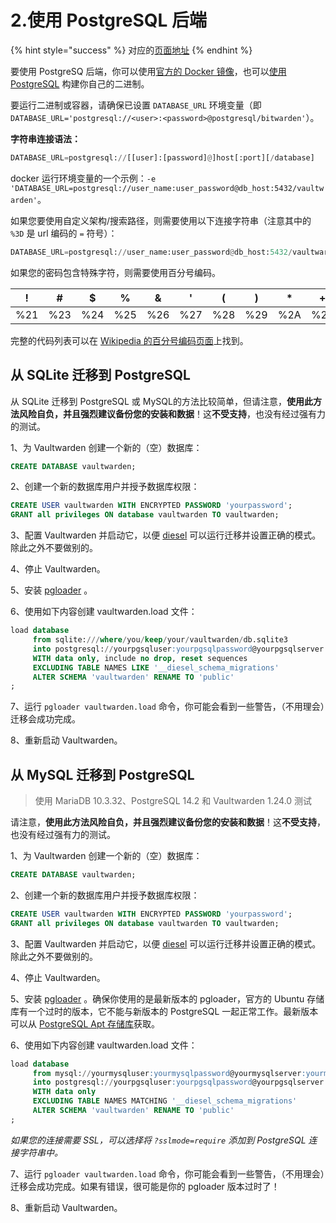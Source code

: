 # 2.使用 PostgreSQL 后端

{% hint style="success" %}
对应的[页面地址](https://github.com/dani-garcia/vaultwarden/wiki/Using-the-PostgreSQL-Backend)
{% endhint %}

要使用 PostgreSQ 后端，你可以使用[官方的 Docker 镜像](https://hub.docker.com/r/bitwardenrs/server-postgresql)，也可以[使用 PostgreSQL](../../deployment/building-binary.md#postgresql-backend) 构建你自己的二进制。

要运行二进制或容器，请确保已设置 `DATABASE_URL` 环境变量（即 `DATABASE_URL='postgresql://<user>:<password>@postgresql/bitwarden'`）。

**字符串连接语法：**

```python
DATABASE_URL=postgresql://[[user]:[password]@]host[:port][/database]
```

docker 运行环境变量的一个示例：`-e 'DATABASE_URL=postgresql://user_name:user_password@db_host:5432/vaultwarden'`。

如果您要使用自定义架构/搜索路径，则需要使用以下连接字符串（注意其中的 `%3D` 是 url 编码的 `=` 符号）：

```python
DATABASE_URL=postgresql://user_name:user_password@db_host:5432/vaultwarden?application_name=vaultwarden&options=-c search_path%3Ddb_schema
```

如果您的密码包含特殊字符，则需要使用百分号编码。

| !   | #   | $   | %   | &   | '   | (   | )   | \*  | +   | ,   | /   | :   | ;   | =   | ?   | @   | \[  | ]   |
| --- | --- | --- | --- | --- | --- | --- | --- | --- | --- | --- | --- | --- | --- | --- | --- | --- | --- | --- |
| %21 | %23 | %24 | %25 | %26 | %27 | %28 | %29 | %2A | %2B | %2C | %2F | %3A | %3B | %3D | %3F | %40 | %5B | %5D |

完整的代码列表可以在 [Wikipedia 的百分号编码页面](https://zh.wikipedia.org/wiki/%E7%99%BE%E5%88%86%E5%8F%B7%E7%BC%96%E7%A0%81)上找到。

## **从 SQLite 迁移到 PostgreSQL** <a href="#migrating-from-sqlite-to-postgresql" id="migrating-from-sqlite-to-postgresql"></a>

从 SQLite 迁移到 PostgreSQL 或 MySQL的方法比较简单，但请注意，**使用此方法风险自负，并且强烈建议备份您的安装和数据**！这**不受支持**，也没有经过强有力的测试。

1、为 Vaultwarden 创建一个新的（空）数据库：

```sql
CREATE DATABASE vaultwarden;
```

2、创建一个新的数据库用户并授予数据库权限：

```sql
CREATE USER vaultwarden WITH ENCRYPTED PASSWORD 'yourpassword';
GRANT all privileges ON database vaultwarden TO vaultwarden;
```

3、配置 Vaultwarden 并启动它，以便 [diesel](http://diesel.rs) 可以运行迁移并设置正确的模式。除此之外不要做别的。

4、停止 Vaultwarden。

5、安装 [pgloader](http://pgloader.io) 。

6、使用如下内容创建 vaultwarden.load 文件：

```sql
load database
     from sqlite:///where/you/keep/your/vaultwarden/db.sqlite3 
     into postgresql://yourpgsqluser:yourpgsqlpassword@yourpgsqlserver:yourpgsqlport/yourpgsqldatabase
     WITH data only, include no drop, reset sequences
     EXCLUDING TABLE NAMES LIKE '__diesel_schema_migrations'
     ALTER SCHEMA 'vaultwarden' RENAME TO 'public'
;
```

7、运行 `pgloader vaultwarden.load` 命令，你可能会看到一些警告，（不用理会）迁移会成功完成。

8、重新启动 Vaultwarden。

## 从 MySQL 迁移到 PostgreSQL <a href="#migrating-from-mysql-to-postgresql" id="migrating-from-mysql-to-postgresql"></a>

> 使用 MariaDB 10.3.32、PostgreSQL 14.2 和 Vaultwarden 1.24.0 测试

请注意，**使用此方法风险自负，并且强烈建议备份您的安装和数据**！这**不受支持**，也没有经过强有力的测试。

1、为 Vaultwarden 创建一个新的（空）数据库：

```sql
CREATE DATABASE vaultwarden;
```

2、创建一个新的数据库用户并授予数据库权限：

```sql
CREATE USER vaultwarden WITH ENCRYPTED PASSWORD 'yourpassword';
GRANT all privileges ON database vaultwarden TO vaultwarden;
```

3、配置 Vaultwarden 并启动它，以便 [diesel](http://diesel.rs) 可以运行迁移并设置正确的模式。除此之外不要做别的。

4、停止 Vaultwarden。

5、安装 [pgloader](http://pgloader.io) 。确保你使用的是最新版本的 pgloader，官方的 Ubuntu 存储库有一个过时的版本，它不能与新版本的 PostgreSQL 一起正常工作。最新版本可以从 [PostgreSQL Apt 存储库](https://www.postgresql.org/download/linux/ubuntu/)获取。

6、使用如下内容创建 vaultwarden.load 文件：

```sql
load database
     from mysql://yourmysqluser:yourmysqlpassword@yourmysqlserver:yourmysqlport/yourmysqldatabase 
     into postgresql://yourpgsqluser:yourpgsqlpassword@yourpgsqlserver:yourpgsqlport/yourpgsqldatabase
     WITH data only
     EXCLUDING TABLE NAMES MATCHING '__diesel_schema_migrations'
     ALTER SCHEMA 'vaultwarden' RENAME TO 'public'
;
```

_如果您的连接需要 SSL，可以选择将 `?sslmode=require` 添加到 PostgreSQL 连接字符串中。_

7、运行 `pgloader vaultwarden.load` 命令，你可能会看到一些警告，（不用理会）迁移会成功完成。如果有错误，很可能是你的 pgloader 版本过时了！

8、重新启动 Vaultwarden。
